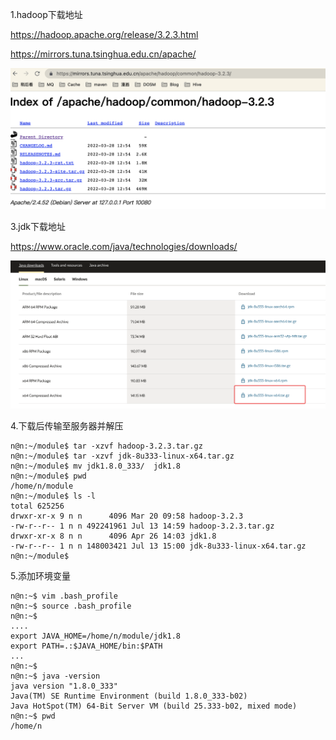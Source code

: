 1.hadoop下载地址

https://hadoop.apache.org/release/3.2.3.html

https://mirrors.tuna.tsinghua.edu.cn/apache/

![download](imgs/hadoop_download.png)

3.jdk下载地址

https://www.oracle.com/java/technologies/downloads/

![download](imgs/jdk_download.png)

4.下载后传输至服务器并解压

```shell
n@n:~/module$ tar -xzvf hadoop-3.2.3.tar.gz 
n@n:~/module$ tar -xzvf jdk-8u333-linux-x64.tar.gz
n@n:~/module$ mv jdk1.8.0_333/  jdk1.8
n@n:~/module$ pwd
/home/n/module
n@n:~/module$ ls -l
total 625256
drwxr-xr-x 9 n n      4096 Mar 20 09:58 hadoop-3.2.3
-rw-r--r-- 1 n n 492241961 Jul 13 14:59 hadoop-3.2.3.tar.gz
drwxr-xr-x 8 n n      4096 Apr 26 14:03 jdk1.8
-rw-r--r-- 1 n n 148003421 Jul 13 15:00 jdk-8u333-linux-x64.tar.gz
n@n:~/module$ 
```

5.添加环境变量

```shell
n@n:~$ vim .bash_profile
n@n:~$ source .bash_profile 
n@n:~$ 
....
export JAVA_HOME=/home/n/module/jdk1.8
export PATH=.:$JAVA_HOME/bin:$PATH
...
n@n:~$ 
n@n:~$ java -version
java version "1.8.0_333"
Java(TM) SE Runtime Environment (build 1.8.0_333-b02)
Java HotSpot(TM) 64-Bit Server VM (build 25.333-b02, mixed mode)
n@n:~$ pwd
/home/n

```

